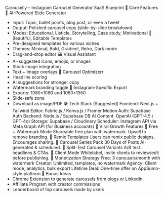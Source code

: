 Carouselly – Instagram Carousel Generator SaaS Blueprint
🔑 Core Features
🧠 AI-Powered Slide Generator
- Input: Topic, bullet points, blog post, or even a tweet
- Output: Polished carousel copy (slide-by-slide breakdown)
- Modes: Educational, Listicle, Storytelling, Case study, Motivational
🎨 Beautiful, Editable Templates
- Pre-designed templates for various niches
- Themes: Minimal, Bold, Gradient, Retro, Dark mode
- Drag-and-drop editor
🖼 Visual Assistant
- AI-suggested icons, emojis, or images
- Stock image integration
- Text + image overlays
🎯 Carousel Optimizerr
- Headline scoring
- AI suggestions for stronger copy
- Watermark branding toggle
📐 Instagram-Specific Export
- Exports: 1080×1080 and 1080×1350
- Slide-safe zone
- Download as image/PDF
🛠 Tech Stack (Suggested)
Frontend: Next.js + Tailwind
Editor: Fabric.js / Konva.js / Framer Motion
Auth: Supabase Auth
Backend: Node.js / Supabase DB
AI Content: OpenAI (GPT-4.5 / GPT-4o)
Storage: Supabase / Cloudinary
Scheduler: Instagram API via Meta Graph API (for Business accounts)
🚀 Viral Growth Features
🌱 Free + Watermark Mode
Shareable free plan with watermark. Upsell to remove branding.
👥 Remix Templates
Users can remix public designs. Encourages sharing.
🧩 Carousel Series Pack
30 Days of Posts AI-generated & scheduled.
🧪 Split-Test Carousel Variants
A/B test headlines & CTAs.
🤝 Client Mode
Whitelabel, invite clients to review/edit before publishing.
💸 Monetization Strategy
Free: 3 carousels/month with watermark
Creator: Unlimited, templates, no watermark
Agency: Client mode, analytics, bulk export
Lifetime Deal: One-time offer on AppSumo-style platform
🎁 Bonus Ideas
- Chrome Extension to generate carousels from blogs or LinkedIn
- Affiliate Program with creator commissions
- Leaderboard of top carousels made by users
